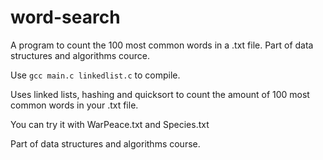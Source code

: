 # word-search
A program to count the 100 most common words in a .txt file. Part of data structures and algorithms cource.

Use ``` gcc main.c linkedlist.c ``` to compile.

Uses linked lists, hashing and quicksort to count the amount of 100 most common words in your .txt file.

You can try it with WarPeace.txt and Species.txt

Part of data structures and algorithms course.
